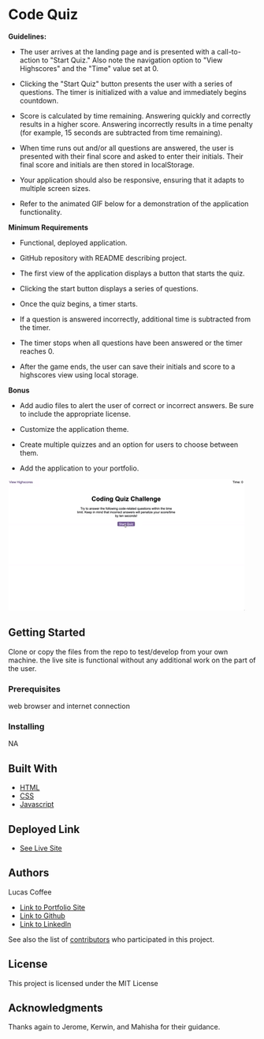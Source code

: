 # Code Quiz

**Guidelines:**

* The user arrives at the landing page and is presented with a call-to-action to "Start Quiz." Also note the navigation option to "View Highscores" and the "Time" value set at 0.

* Clicking the "Start Quiz" button presents the user with a series of questions. The timer is initialized with a value and immediately begins countdown.

* Score is calculated by time remaining. Answering quickly and correctly results in a higher score. Answering incorrectly results in a time penalty (for example, 15 seconds are subtracted from time remaining).

* When time runs out and/or all questions are answered, the user is presented with their final score and asked to enter their initials. Their final score and initials are then stored in localStorage.

* Your application should also be responsive, ensuring that it adapts to multiple screen sizes.

* Refer to the animated GIF below for a demonstration of the application functionality.

**Minimum Requirements**

* Functional, deployed application.

* GitHub repository with README describing project.

* The first view of the application displays a button that starts the quiz.

* Clicking the start button displays a series of questions.

* Once the quiz begins, a timer starts.

* If a question is answered incorrectly, additional time is subtracted from the timer.

* The timer stops when all questions have been answered or the timer reaches 0.

* After the game ends, the user can save their initials and score to a highscores view using local storage.

**Bonus**

* Add audio files to alert the user of correct or incorrect answers. Be sure to include the appropriate license.

* Customize the application theme.

* Create multiple quizzes and an option for users to choose between them.

* Add the application to your portfolio.

![alt text](Assets\css\images\Web-APIs-homework-demo.gif "reference image")


## Getting Started

Clone or copy the files from the repo to test/develop from your own machine. the live site is functional without any additional work on the part of the user. 


### Prerequisites

web browser and internet connection


### Installing

NA

## Built With

* [HTML](https://developer.mozilla.org/en-US/docs/Web/HTML)
* [CSS](https://developer.mozilla.org/en-US/docs/Web/CSS)
* [Javascript](https://developer.mozilla.org/en-US/docs/Web/JavaScript)

## Deployed Link

* [See Live Site](https://kalashnikoffee.github.io/timed-quiz/)


## Authors

Lucas Coffee

- [Link to Portfolio Site](https://kalashnikoffee.github.io/responsive-bio/)
- [Link to Github](https://github.com/kalashnikoffee)
- [Link to LinkedIn](https://www.linkedin.com/in/lucas-coffee-08853719/)

See also the list of [contributors](https://github.com/your/project/contributors) who participated in this project.

## License

This project is licensed under the MIT License 

## Acknowledgments

Thanks again to Jerome, Kerwin, and Mahisha for their guidance.
